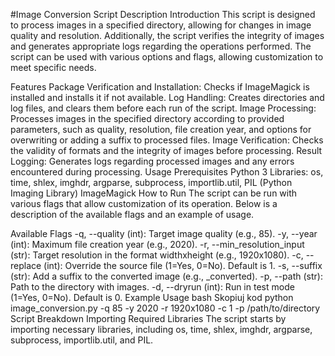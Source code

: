 #Image Conversion Script Description
Introduction
This script is designed to process images in a specified directory, allowing for changes in image quality and resolution. Additionally, the script verifies the integrity of images and generates appropriate logs regarding the operations performed. The script can be used with various options and flags, allowing customization to meet specific needs.

Features
Package Verification and Installation: Checks if ImageMagick is installed and installs it if not available.
Log Handling: Creates directories and log files, and clears them before each run of the script.
Image Processing: Processes images in the specified directory according to provided parameters, such as quality, resolution, file creation year, and options for overwriting or adding a suffix to processed files.
Image Verification: Checks the validity of formats and the integrity of images before processing.
Result Logging: Generates logs regarding processed images and any errors encountered during processing.
Usage
Prerequisites
Python 3
Libraries: os, time, shlex, imghdr, argparse, subprocess, importlib.util, PIL (Python Imaging Library)
ImageMagick
How to Run
The script can be run with various flags that allow customization of its operation. Below is a description of the available flags and an example of usage.

Available Flags
-q, --quality (int): Target image quality (e.g., 85).
-y, --year (int): Maximum file creation year (e.g., 2020).
-r, --min_resolution_input (str): Target resolution in the format widthxheight (e.g., 1920x1080).
-c, --replace (int): Override the source file (1=Yes, 0=No). Default is 1.
-s, --suffix (str): Add a suffix to the converted image (e.g., _converted).
-p, --path (str): Path to the directory with images.
-d, --dryrun (int): Run in test mode (1=Yes, 0=No). Default is 0.
Example Usage
bash
Skopiuj kod
python image_conversion.py -q 85 -y 2020 -r 1920x1080 -c 1 -p /path/to/directory
Script Breakdown
Importing Required Libraries
The script starts by importing necessary libraries, including os, time, shlex, imghdr, argparse, subprocess, importlib.util, and PIL.
